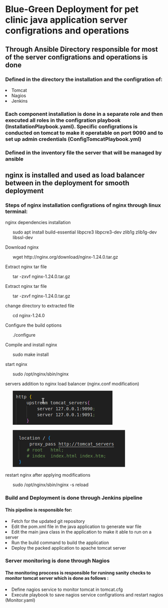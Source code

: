 <h1>Blue-Green Deployment for pet clinic java application server configrations and operations</h1>
<h2>Through Ansible Directory responsible for most of the server configrations and operations is done</h2>
<h3>Defined in the directory the installation and the configration of:</h3>
<li>Tomcat</li>
<li>Nagios</li>
<li>Jenkins</li>
<h3>Each component installation is done in a separate role and then executed all roles in the configration playbook (InstallationPlaybook.yaml). Specific configrations is conducted on tomcat to make it operatable on port 9090 and to set up admin credentials (ConfigTomcatPlaybook.yml)</h3>
<h3>Defined in the inventory file the server that will be managed by ansible</h3>
<h2>nginx is installed and used as load balancer between in the deployment for smooth deployment</h2>
<h3>Steps of nginx installation configrations of nginx through linux terminal:</h3>
<label>nginx dependencies installation</label>
<ol>sudo apt install build-essential libpcre3 libpcre3-dev zlib1g zlib1g-dev libssl-dev</ol>
<label>Download nginx</label>
<ol>wget http://nginx.org/download/nginx-1.24.0.tar.gz</ol>
<label>Extract nginx tar file</label>
<ol>tar -zxvf nginx-1.24.0.tar.gz</ol>
<label>Extract nginx tar file</label>
<ol>tar -zxvf nginx-1.24.0.tar.gz</ol>
<label>change directory to extracted file</label>
<ol>cd nginx-1.24.0</ol>
<label>Configure the build options</label>
<ol>./configure</ol>
<label>Compile and install nginx</label>
<ol>sudo make install</ol>
<label>start nginx</label>
<ol>sudo /opt/nginx/sbin/nginx</ol>
<label>servers addition to nginx load balancer (nginx.conf modification)</label>
<ol><img src="nginx1.png"></ol>
<ol><img src="nginx2.png"></ol>
<label>restart nginx after applying modifications</label>
<ol>sudo /opt/nginx/sbin/nginx -s reload</ol>
<h3>Build and Deployment is done through Jenkins pipeline</h3>
<h4>This pipeline is responsible for:</h4>
<li>Fetch for the updated git repository</li>
<li>Edit the pom.xml file in the java application to generate war file</li>
<li>Edit the main java class in the application to make it able to run on a server</li>
<li>Run the build command to build the application</li>
<li>Deploy the packed application to apache tomcat server</li>
<h3>Server monitoring is done through Nagios</h3>
<h4>The monitoring proccess is responsible for runinng sanity checks to monitor tomcat server which is done as follows :</h4>
<li>Define nagios service to monitor tomcat in tomcat.cfg</li>
<li>Execute playbook to save nagios service configrations and restart nagios (Monitor.yaml)</li>
